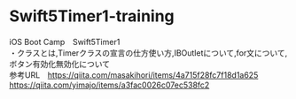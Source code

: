 # Swift5Timer1-training
iOS Boot Camp　Swift5Timer1  
・クラスとは,Timerクラスの宣言の仕方使い方,IBOutletについて,for文について,ボタン有効化無効化について  
参考URL　https://qiita.com/masakihori/items/4a715f28fc7f18d1a625  
https://qiita.com/yimajo/items/a3fac0026c07ec538fc2

